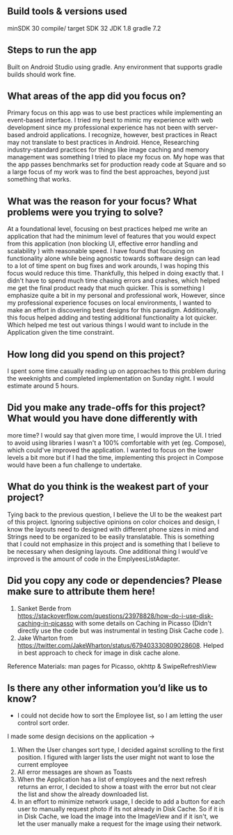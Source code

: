 ## Build tools & versions used
minSDK 30
compile/ target SDK 32
JDK 1.8
gradle 7.2

## Steps to run the app
Built on Android Studio using gradle.
Any environment that supports gradle builds should work fine.

## What areas of the app did you focus on?
Primary focus on this app was to use best practices while implementing an event-based interface. I tried my best to mimic my experience with web development since my  professional experience has not been with server-based android applications. I recognize, however, best practices in React may not translate to best practices in Android.  Hence, Researching industry-standard practices for things like image caching and memory management was something I tried to place my focus on. My hope was that the app passes benchmarks set for production ready code at Square and so a large focus of my work was to find the best approaches, beyond just something that works.

## What was the reason for your focus? What problems were you trying to solve?

At a foundational level, focusing on best practices helped me write an application that had the minimum level of features that you would expect from this application (non blocking UI, effective error handling and scalability )  with reasonable speed. I have found that focusing on functionality alone while being agnostic towards software design can lead to a lot of time spent on bug fixes and work arounds, I was hoping this focus would reduce this time. Thankfully, this helped in doing exactly that. I didn't have to spend much time chasing errors and crashes, which helped me get the final product ready that much quicker. This is something I emphasize quite a bit in my personal and professional work, However, since my professional experience focuses on local environments, I wanted to make an effort in discovering best designs for this paradigm. Additionally, this focus helped adding and testing additional functionality a lot quicker. Which helped me test out various things I would want to include in the Application given the time constraint.


## How long did you spend on this project?
I spent some time casually reading up on approaches to this problem during the weeknights and completed implementation on Sunday night. I would estimate around 5 hours.


## Did you make any trade-offs for this project? What would you have done differently with 
more time?
I would say that given more time, I would improve the UI. I tried to avoid using libraries I wasn't a 100% comfortable with yet (eg. Compose), which could've improved the application. I wanted to focus on the lower levels a bit more but if I had the time, implementing this project in Compose would have been a fun challenge to undertake.


## What do you think is the weakest part of your project?
Tying back to the previous question, I believe the UI to be the weakest part of this project. Ignoring subjective opinions on color choices and design, I know the layouts need to designed with different phone sizes in mind and Strings need to be organized to be easily translatable. This is something that I could not emphasize in this project and is something that I believe to be necessary when designing layouts. One additional thing I would've improved is the amount of code in the EmplyeesListAdapter. 


## Did you copy any code or dependencies? Please make sure to attribute them here!
1. Sanket Berde from https://stackoverflow.com/questions/23978828/how-do-i-use-disk-caching-in-picasso with some details on Caching in Picasso (Didn't directly use the code but was instrumental in testing Disk Cache code ). 
2. Jake Wharton from https://twitter.com/JakeWharton/status/679403330809028608. Helped in best approach to check for image in disk cache alone.

Reference Materials: 
man pages for Picasso, okhttp & SwipeRefreshView


## Is there any other information you’d like us to know?

- I could not decide how to sort the Employee list, so I am letting the user control sort order.

I made some design decisions on the application -> 
1. When the User changes sort type, I decided against scrolling to the first position. I figured with larger lists the user might not want to lose the current employee
2. All error messages are shown as Toasts
3. When the Application has a list of employees and the next refresh returns an error, I decided to show a toast with the error but not clear the list and show the already downloaded list. 
4. In an effort to minimize network usage, I decide to add a button for each user to manually request photo if its not already in Disk Cache. So if it is in Disk Cache, we load the image into the ImageView and if it isn't, we let the user manually make a request for the image using their network.



